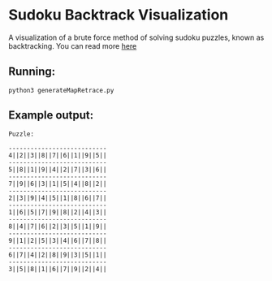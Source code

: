 # Sudoku Backtrack Visualization
A visualization of a brute force method of solving sudoku puzzles, known as backtracking. You can read more [here](https://en.wikipedia.org/wiki/Sudoku_solving_algorithms#Backtracking)

## Running:
`python3 generateMapRetrace.py`

## Example output:
```
Puzzle:

---------------------------
4||2||3||8||7||6||1||9||5||
---------------------------
5||8||1||9||4||2||7||3||6||
---------------------------
7||9||6||3||1||5||4||8||2||
---------------------------
2||3||9||4||5||1||8||6||7||
---------------------------
1||6||5||7||9||8||2||4||3||
---------------------------
8||4||7||6||2||3||5||1||9||
---------------------------
9||1||2||5||3||4||6||7||8||
---------------------------
6||7||4||2||8||9||3||5||1||
---------------------------
3||5||8||1||6||7||9||2||4||
```
